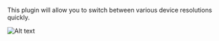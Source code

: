 This plugin will allow you to switch between various device resolutions quickly.

![Alt text](https://i.imgur.com/4CL3LMx.png)
